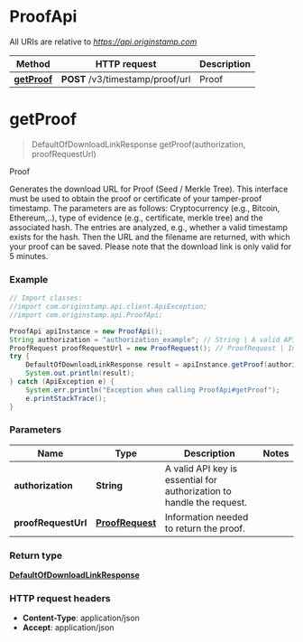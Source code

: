 # ProofApi

All URIs are relative to *https://api.originstamp.com*

Method | HTTP request | Description
------------- | ------------- | -------------
[**getProof**](ProofApi.md#getProof) | **POST** /v3/timestamp/proof/url | Proof


<a name="getProof"></a>
# **getProof**
> DefaultOfDownloadLinkResponse getProof(authorization, proofRequestUrl)

Proof

Generates the download URL for Proof (Seed / Merkle Tree). This interface must be used to obtain the proof or certificate of your tamper-proof timestamp. The parameters are as follows: Cryptocurrency (e.g., Bitcoin, Ethereum,..), type of evidence (e.g., certificate, merkle tree) and the associated hash. The entries are analyzed, e.g., whether a valid timestamp exists for the hash. Then the URL and the filename are returned, with which your proof can be saved. Please note that the download link is only valid for 5 minutes.

### Example
```java
// Import classes:
//import com.originstamp.api.client.ApiException;
//import com.originstamp.api.ProofApi;

ProofApi apiInstance = new ProofApi();
String authorization = "authorization_example"; // String | A valid API key is essential for authorization to handle the request.
ProofRequest proofRequestUrl = new ProofRequest(); // ProofRequest | Information needed to return the proof.
try {
    DefaultOfDownloadLinkResponse result = apiInstance.getProof(authorization, proofRequestUrl);
    System.out.println(result);
} catch (ApiException e) {
    System.err.println("Exception when calling ProofApi#getProof");
    e.printStackTrace();
}
```

### Parameters

Name | Type | Description  | Notes
------------- | ------------- | ------------- | -------------
 **authorization** | **String**| A valid API key is essential for authorization to handle the request. |
 **proofRequestUrl** | [**ProofRequest**](ProofRequest.md)| Information needed to return the proof. |

### Return type

[**DefaultOfDownloadLinkResponse**](DefaultOfDownloadLinkResponse.md)


### HTTP request headers

 - **Content-Type**: application/json
 - **Accept**: application/json

